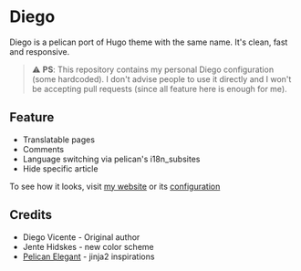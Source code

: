 # Diego

Diego is a pelican port of Hugo theme with the same name. It's clean, fast and
responsive.

> :warning: **PS**: This repository contains my personal Diego configuration
> (some hardcoded). I don't advise people to use it directly and I won't be
> accepting pull requests (since all feature here is enough for me).

## Feature

- Translatable pages
- Comments
- Language switching via pelican's i18n_subsites
- Hide specific article

To see how it looks, visit [my website][my-web] or its [configuration][sc]

## Credits

- Diego Vicente - Original author
- Jente Hidskes - new color scheme
- [Pelican Elegant](https://github.com/Pelican-Elegant/elegant) - jinja2 inspirations

[my-web]: https://azzamsa.com/
[sc]: github.com/azzamsa/azzamsa.github.io
